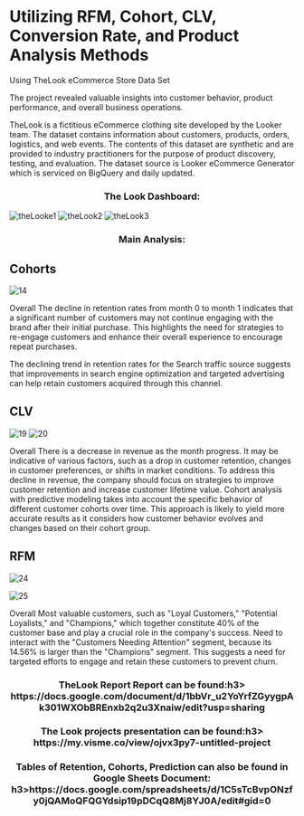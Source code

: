 # Utilizing RFM, Cohort, CLV, Conversion Rate, and Product Analysis Methods
 Using TheLook eCommerce Store Data Set

The project revealed valuable insights into customer behavior, product performance, and overall business operations.

TheLook is a fictitious eCommerce clothing site developed by the Looker team. The dataset contains information about customers, products, orders, logistics, and web events. The contents of this dataset are synthetic and are provided to industry practitioners for the purpose of product discovery, testing, and evaluation.
The dataset source is Looker eCommerce Generator which is serviced on BigQuery and daily updated.

<h3 align="center">The Look Dashboard:</h3>



![theLooke1](https://github.com/DaneB90/Data-Projects/assets/104319818/6131cd86-27ed-4cba-adb5-08c757d135e6)
![theLook2](https://github.com/DaneB90/Data-Projects/assets/104319818/63081e4c-6a4f-4d01-b33d-6fed5a37abf4)
![theLook3](https://github.com/DaneB90/Data-Projects/assets/104319818/09741f88-76a6-469c-b3c5-fa1604df706a)


<h3 align="center">Main Analysis:</h3>

## Cohorts
![14](https://github.com/DaneB90/Data-Projects/assets/104319818/58475036-f271-4679-a6dc-568d5efc814a)

Overall The decline in retention rates from month 0 to month 1 indicates that a significant number of customers may not continue engaging with the brand after their initial purchase. This highlights the need for strategies to re-engage customers and enhance their overall experience to encourage repeat purchases.

The declining trend in retention rates for the Search traffic source suggests that improvements in search engine optimization and targeted advertising can help retain customers acquired through this channel.

## CLV

![19](https://github.com/DaneB90/Data-Projects/assets/104319818/c6e95755-3091-41b5-adc9-7bd3d20d5bce)
![20](https://github.com/DaneB90/Data-Projects/assets/104319818/31e61a99-d826-4e0c-9189-8b507291431a)

Overall There is a decrease in revenue  as the month progress. It may be indicative of various factors, such as a drop in customer retention, changes in customer preferences, or shifts in market conditions.
To address this decline in revenue, the company should focus on strategies to improve customer retention and increase customer lifetime value.
 Cohort analysis with predictive modeling takes into account the specific behavior of different customer cohorts over time. This approach is likely to yield more accurate results as it considers how customer behavior evolves and changes based on their cohort group.


## RFM 
![24](https://github.com/DaneB90/Data-Projects/assets/104319818/c35b5f53-ca1d-4a27-bab5-ec77b75f053c)

![25](https://github.com/DaneB90/Data-Projects/assets/104319818/190508be-6389-4d49-b2c5-6e84ceccc4f4)

Overall Most valuable customers, such as "Loyal Customers," "Potential Loyalists," and "Champions," which together constitute 40% of the customer base and play a crucial role in the company's success. 
Need to interact with the "Customers Needing Attention" segment, because its 14.56% is larger than the "Champions" segment. This suggests a need for targeted efforts to engage and retain these customers to prevent churn.

<h3 align="center">TheLook Report Report can be found:h3>
https://docs.google.com/document/d/1bbVr_u2YoYrfZGyygpAk301WXObBREnxb2q2u3Xnaiw/edit?usp=sharing

<h3 align="center">The Look projects presentation can be found:h3> https://my.visme.co/view/ojvx3py7-untitled-project

<h3 align="center">Tables of Retention, Cohorts, Prediction can also be found in Google Sheets Document: h3>https://docs.google.com/spreadsheets/d/1C5sTcBvpONzfy0jQAMoQFQGYdsip19pDCqQ8Mj8YJ0A/edit#gid=0

